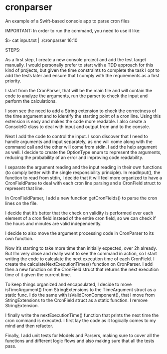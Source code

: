 # cronparser
An example of a Swift-based console app to parse cron files

IMPORTANT: In order to run the command, you need to use it like:

$> cat input.txt | ./cronparser 16:10

STEPS:

As a first step, I create a new console project and add the test target manually. I would personally prefer to start with a TDD approach for this kind of projects, but given the time constraints to complete the task I opt to add the tests later and ensure that I comply with the requirements as a first priority.

I start from the CronParser, that will be the main file and will contain the code to analyze the arguments, run the parser to check the input and perform the calculations.

I soon see the need to add a String extension to check the correctness of the time argument and to identify the starting point of a cron line. Using this extension is easy and makes the code more readable. I also create a ConsoleIO class to deal with input and output from and to the console.

Next I add the code to control the input. I soon discover that I need to handle arguments and input separately, as one will come along with the command call and the other will come from stdin. I add the help argument as well. I decide to create the OptionType enum to represent the arguments, reducing the probability of an error and improving code readability. 

I separate the argument reading and the input reading in their own functions (to comply better with the single responsibility principle). In readInput(), the function to read from stdin, I decide that it will feel more organized to have a CronFieldParse to deal with each cron line parsing and a CronField struct to represent that line.

In CronFieldParser, I add a new function getCronFields() to parse the cron lines on the file.

I decide that it’s better that the check on validity is performed over each element of a cron field instead of the entire cron field, so we can check if the hours and minutes are valid independently.

I decide to also move the argument processing code in CronParser to its own function.

Now it’s starting to take more time than initially expected, over 2h already. But I’m very close and really want to see the command in action, so I start writing the code to calculate the next execution time of each CronField. I create the calculateNextExecutionTimes() function on CronParser. I add then a new function on the CronField struct that returns the next execution time of it given the current time.

To keep things organized and encapsulated, I decide to move isTimeArgument() from StringExtensions to the TimeArgument struct as a static func. I do the same with isValidCronComponent(), that I move from StringExtensions to the CronField struct as a static function. I remove StringExtension.

I finally write the nextExecutionTime() function that prints the next time the cron command is executed. I first lay the code as it logically	comes to my mind and then refactor.

Finally, I add unit tests for Models and Parsers, making sure to cover all the functions and different logic flows and also making sure that all the tests pass.
